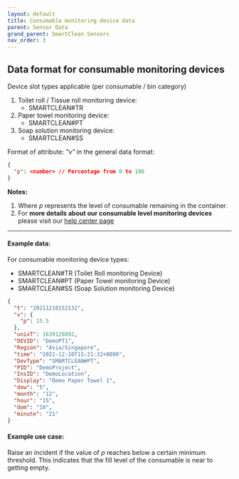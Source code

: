 ```yaml
---
layout: default
title: Consumable monitoring device data
parent: Sensor Data
grand_parent: SmartClean Sensors
nav_order: 3
---
```


## Data format for consumable monitoring devices

Device slot types applicable (per consumable / bin category)
1. Toilet roll / Tissue roll monitoring device:
   - SMARTCLEAN#TR
2. Paper towel monitoring device:
   - SMARTCLEAN#PT 
3. Soap solution monitoring device:
   - SMARTCLEAN#SS

Format of attribute: *"v"* in the general data format:
```json
{
  "p": <number> // Percentage from 0 to 100
}
```

**Notes:**
1. Where *p* represents the level of consumable remaining in the container.
2. For **more details about our consumable level monitoring devices** 
please visit our [help center page](https://helpcenter-smartclean.webflow.io/help-installation/how-it-works)

---

#### Example data:
For consumable monitoring device types:
- SMARTCLEAN#TR (Toilet Roll monitoring Device)
- SMARTCLEAN#PT (Paper Towel monitoring Device)
- SMARTCLEAN#SS (Soap Solution monitoring Device)

```json
{
  "t": "20211210152132",
  "v": {
    "p": 15.5
  },
  "unixT": 1639120892,
  "DEVID": "DemoPT1",
  "Region": "Asia/Singapore",
  "time": "2021-12-10T15:21:32+0800",
  "DevType": "SMARTCLEAN#PT",
  "PID": "DemoProject",
  "InsID": "DemoLocation",
  "Display": "Demo Paper Towel 1",
  "dow": "5",
  "month": "12",
  "hour": "15",
  "dom": "10",
  "minute": "21"
}
```


#### Example use case:
Raise an incident if the value of *p* reaches below a certain minimum threshold.
This indicates that the fill level of the consumable is near to getting empty.

